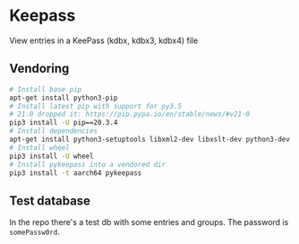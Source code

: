 # Keepass

View entries in a KeePass (kdbx, kdbx3, kdbx4) file

## Vendoring

```bash
# Install base pip
apt-get install python3-pip
# Install latest pip with support for py3.5
# 21.0 dropped it: https://pip.pypa.io/en/stable/news/#v21-0
pip3 install -U pip==20.3.4
# Install dependencies
apt-get install python3-setuptools libxml2-dev libxslt-dev python3-dev gcc libffi-dev zlib1g-dev
# Install wheel
pip3 install -U wheel
# Install pykeepass into a vendored dir
pip3 install -t aarch64 pykeepass
```


## Test database

In the repo there's a test db with some entries and groups. The password is `somePassw0rd`.
